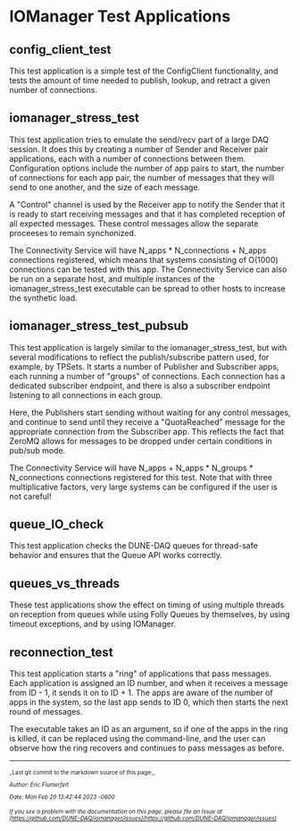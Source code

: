 # IOManager Test Applications

## config_client_test

This test application is a simple test of the ConfigClient functionality, and tests the amount of time needed to publish, lookup, and retract a given number of connections.

## iomanager_stress_test

This test application tries to emulate the send/recv part of a large DAQ session. It does this by creating a number of Sender and Receiver pair applications, each with a number of connections between them. Configuration options include the number of app pairs to start, the number of connections for each app pair, the number of messages that they will send to one another, and the size of each message.

A "Control" channel is used by the Receiver app to notify the Sender that it is ready to start receiving messages and that it has completed reception of all expected messages. These control messages allow the separate proceeses to remain synchonized.

The Connectivity Service will have N_apps * N_connections + N_apps connections registered, which means that systems consisting of O(1000) connections can be tested with this app. The Connectivity Service can also be run on a separate host, and multiple instances of the iomanager_stress_test executable can be spread to other hosts to increase the synthetic load.

## iomanager_stress_test_pubsub

This test application is largely similar to the iomanager_stress_test, but with several modifications to reflect the publish/subscribe pattern used, for example, by TPSets. It starts a number of Publisher and Subscriber apps, each running a number of "groups" of connections. Each connection has a dedicated subscriber endpoint, and there is also a subscriber endpoint listening to all connections in each group.

Here, the Publishers start sending without waiting for any control messages, and continue to send until they receive a "QuotaReached" message for the appropriate connection from the Subscriber app. This reflects the fact that ZeroMQ allows for messages to be dropped under certain conditions in pub/sub mode.

The Connectivity Service will have N_apps + N_apps * N_groups * N_connections connections registered for this test. Note that with three multiplicative factors, very large systems can be configured if the user is not careful!

## queue_IO_check

This test application checks the DUNE-DAQ queues for thread-safe behavior and ensures that the Queue API works correctly.

## queues_vs_threads

These test applications show the effect on timing of using multiple threads on reception from queues while using Folly Queues by themselves, by using timeout exceptions, and by using IOManager.

## reconnection_test

This test application starts a "ring" of applications that pass messages. Each application is assigned an ID number, and when it receives a message from ID - 1, it sends it on to ID + 1. The apps are aware of the number of apps in the system, so the last app sends to ID 0, which then starts the next round of messages.

The executable takes an ID as an argument, so if one of the apps in the ring is killed, it can be replaced using the command-line, and the user can observe how the ring recovers and continues to pass messages as before.

-----

<font size="1">
_Last git commit to the markdown source of this page:_


_Author: Eric Flumerfelt_

_Date: Mon Feb 20 13:42:44 2023 -0600_

_If you see a problem with the documentation on this page, please file an Issue at [https://github.com/DUNE-DAQ/iomanager/issues](https://github.com/DUNE-DAQ/iomanager/issues)_
</font>
